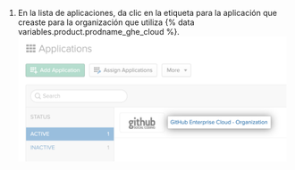 1. En la lista de aplicaciones, da clic en la etiqueta para la aplicación que creaste para la organización que utiliza {% data variables.product.prodname_ghe_cloud %}. ![Aplicación de {% data variables.product.prodname_ghe_cloud %} en Okta](/assets/images/help/saml/okta-ghec-application.png)

